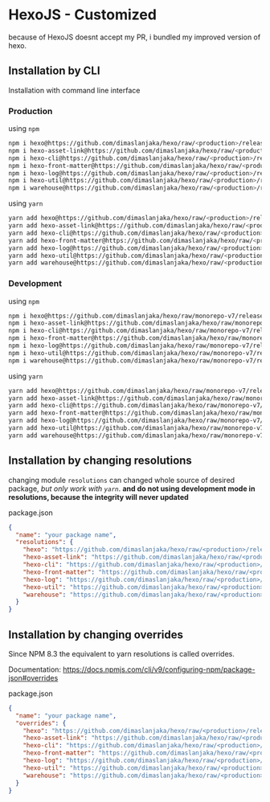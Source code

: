 # HexoJS - Customized
because of HexoJS doesnt accept my PR, i bundled my improved version of hexo.

## Installation by CLI
Installation with command line interface

### Production

using `npm`
```bash
npm i hexo@https://github.com/dimaslanjaka/hexo/raw/<production>/releases/hexo.tgz
npm i hexo-asset-link@https://github.com/dimaslanjaka/hexo/raw/<production>/releases/hexo-asset-link.tgz
npm i hexo-cli@https://github.com/dimaslanjaka/hexo/raw/<production>/releases/hexo-cli.tgz
npm i hexo-front-matter@https://github.com/dimaslanjaka/hexo/raw/<production>/releases/hexo-front-matter.tgz
npm i hexo-log@https://github.com/dimaslanjaka/hexo/raw/<production>/releases/hexo-log.tgz
npm i hexo-util@https://github.com/dimaslanjaka/hexo/raw/<production>/releases/hexo-util.tgz
npm i warehouse@https://github.com/dimaslanjaka/hexo/raw/<production>/releases/warehouse.tgz
```

using `yarn`
```bash
yarn add hexo@https://github.com/dimaslanjaka/hexo/raw/<production>/releases/hexo.tgz
yarn add hexo-asset-link@https://github.com/dimaslanjaka/hexo/raw/<production>/releases/hexo-asset-link.tgz
yarn add hexo-cli@https://github.com/dimaslanjaka/hexo/raw/<production>/releases/hexo-cli.tgz
yarn add hexo-front-matter@https://github.com/dimaslanjaka/hexo/raw/<production>/releases/hexo-front-matter.tgz
yarn add hexo-log@https://github.com/dimaslanjaka/hexo/raw/<production>/releases/hexo-log.tgz
yarn add hexo-util@https://github.com/dimaslanjaka/hexo/raw/<production>/releases/hexo-util.tgz
yarn add warehouse@https://github.com/dimaslanjaka/hexo/raw/<production>/releases/warehouse.tgz

```

### Development

using `npm`
```bash
npm i hexo@https://github.com/dimaslanjaka/hexo/raw/monorepo-v7/releases/hexo.tgz
npm i hexo-asset-link@https://github.com/dimaslanjaka/hexo/raw/monorepo-v7/releases/hexo-asset-link.tgz
npm i hexo-cli@https://github.com/dimaslanjaka/hexo/raw/monorepo-v7/releases/hexo-cli.tgz
npm i hexo-front-matter@https://github.com/dimaslanjaka/hexo/raw/monorepo-v7/releases/hexo-front-matter.tgz
npm i hexo-log@https://github.com/dimaslanjaka/hexo/raw/monorepo-v7/releases/hexo-log.tgz
npm i hexo-util@https://github.com/dimaslanjaka/hexo/raw/monorepo-v7/releases/hexo-util.tgz
npm i warehouse@https://github.com/dimaslanjaka/hexo/raw/monorepo-v7/releases/warehouse.tgz
```

using `yarn`
```bash
yarn add hexo@https://github.com/dimaslanjaka/hexo/raw/monorepo-v7/releases/hexo.tgz
yarn add hexo-asset-link@https://github.com/dimaslanjaka/hexo/raw/monorepo-v7/releases/hexo-asset-link.tgz
yarn add hexo-cli@https://github.com/dimaslanjaka/hexo/raw/monorepo-v7/releases/hexo-cli.tgz
yarn add hexo-front-matter@https://github.com/dimaslanjaka/hexo/raw/monorepo-v7/releases/hexo-front-matter.tgz
yarn add hexo-log@https://github.com/dimaslanjaka/hexo/raw/monorepo-v7/releases/hexo-log.tgz
yarn add hexo-util@https://github.com/dimaslanjaka/hexo/raw/monorepo-v7/releases/hexo-util.tgz
yarn add warehouse@https://github.com/dimaslanjaka/hexo/raw/monorepo-v7/releases/warehouse.tgz

```

## Installation by changing resolutions
changing module `resolutions` can changed whole source of desired package, _but only work with `yarn`_. **and do not using development mode in resolutions, because the integrity will never updated**

package.json
```json
{
  "name": "your package name",
  "resolutions": {
    "hexo": "https://github.com/dimaslanjaka/hexo/raw/<production>/releases/hexo.tgz",
    "hexo-asset-link": "https://github.com/dimaslanjaka/hexo/raw/<production>/releases/hexo-asset-link.tgz",
    "hexo-cli": "https://github.com/dimaslanjaka/hexo/raw/<production>/releases/hexo-cli.tgz",
    "hexo-front-matter": "https://github.com/dimaslanjaka/hexo/raw/<production>/releases/hexo-front-matter.tgz",
    "hexo-log": "https://github.com/dimaslanjaka/hexo/raw/<production>/releases/hexo-log.tgz",
    "hexo-util": "https://github.com/dimaslanjaka/hexo/raw/<production>/releases/hexo-util.tgz",
    "warehouse": "https://github.com/dimaslanjaka/hexo/raw/<production>/releases/warehouse.tgz"
  }
}
```

## Installation by changing overrides

Since NPM 8.3 the equivalent to yarn resolutions is called overrides.

Documentation: https://docs.npmjs.com/cli/v9/configuring-npm/package-json#overrides

package.json
```json
{
  "name": "your package name",
  "overrides": {
    "hexo": "https://github.com/dimaslanjaka/hexo/raw/<production>/releases/hexo.tgz",
    "hexo-asset-link": "https://github.com/dimaslanjaka/hexo/raw/<production>/releases/hexo-asset-link.tgz",
    "hexo-cli": "https://github.com/dimaslanjaka/hexo/raw/<production>/releases/hexo-cli.tgz",
    "hexo-front-matter": "https://github.com/dimaslanjaka/hexo/raw/<production>/releases/hexo-front-matter.tgz",
    "hexo-log": "https://github.com/dimaslanjaka/hexo/raw/<production>/releases/hexo-log.tgz",
    "hexo-util": "https://github.com/dimaslanjaka/hexo/raw/<production>/releases/hexo-util.tgz",
    "warehouse": "https://github.com/dimaslanjaka/hexo/raw/<production>/releases/warehouse.tgz"
  }
}
```